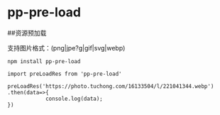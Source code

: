 # pp-pre-load
##资源预加载

支持图片格式：(png|jpe?g|gif|svg|webp)

```
npm install pp-pre-load

import preLoadRes from 'pp-pre-load'

preLoadRes('https://photo.tuchong.com/16133504/l/221041344.webp')
.then(data=>{
            console.log(data);
})
```



